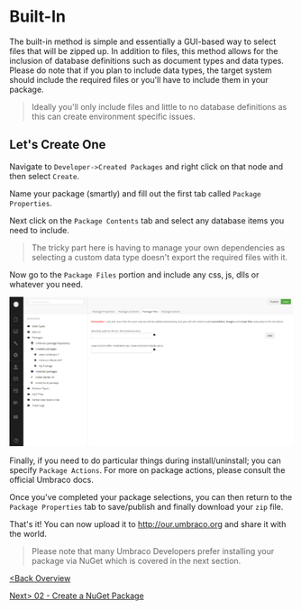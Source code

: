 # Built-In
The built-in method is simple and essentially a GUI-based way to select files that will be zipped up.  In addition to files, this method allows for the inclusion of database definitions such as document types and data types. Please do note that if you plan to include data types, the target system should include the required files or you'll have to include them in your package.

>Ideally you'll only include files and little to no database definitions as this can create environment specific issues.

## Let's Create One
Navigate to `Developer->Created Packages` and right click on that node and then select `Create`.

Name your package (smartly) and fill out the first tab called `Package Properties`.

Next click on the `Package Contents` tab and select any database items you need to include.  

>The tricky part here is having to manage your own dependencies as selecting a custom data type doesn't export the required files with it.

Now go to the `Package Files` portion and include any css, js, dlls or whatever you need.

![package-create.png](assets/package-create.png)

Finally, if you need to do particular things during install/uninstall; you can specify `Package Actions`.  For more on package actions, please consult the official Umbraco docs.

Once you've completed your package selections, you can then return to the `Package Properties` tab to save/publish and finally download your `zip` file.

That's it!  You can now upload it to http://our.umbraco.org and share it with the world.

>Please note that many Umbraco Developers prefer installing your package via NuGet which is covered in the next section.

[<Back Overview](README.md)

[Next> 02 - Create a NuGet Package](02%20-%20Create%20a%20NuGet%20Package.md)